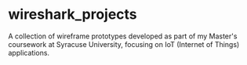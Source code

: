 # wireshark_projects


A collection of wireframe prototypes developed as part of my Master's coursework at Syracuse University, focusing on IoT (Internet of Things) applications.
